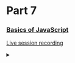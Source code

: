 # Part 7

### [Basics of JavaScript](https://tinkerhublbsce.github.io/Web-foundry-Resources/part7/basic-javascript-syntax/)

[Live session recording](https://youtu.be/vN8FTzZWIfk)

<details><summary></summary>Thank You<script async src="https://cdn.splitbee.io/sb.js"></script></details>
